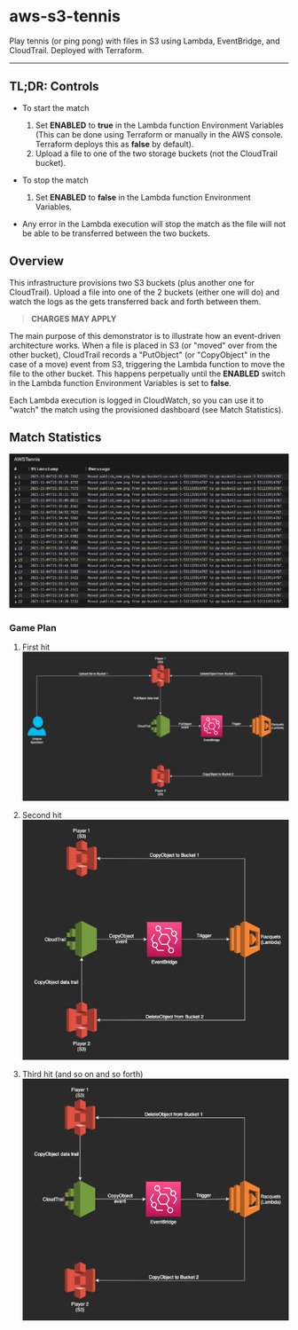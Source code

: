 # aws-s3-tennis

Play tennis (or ping pong) with files in S3 using Lambda, EventBridge, and CloudTrail. Deployed with Terraform.

---

## TL;DR: Controls

- To start the match
    1. Set **ENABLED** to **true** in the Lambda function Environment Variables (This can be done using Terraform or manually in the AWS console. Terraform deploys this as **false** by default).
    2. Upload a file to one of the two storage buckets (not the CloudTrail bucket).

- To stop the match
    1. Set **ENABLED** to **false** in the Lambda function Environment Variables.

- Any error in the Lambda execution will stop the match as the file will not be able to be transferred between the two buckets.

## Overview

This infrastructure provisions two S3 buckets (plus another one for CloudTrail). Upload a file into one of the 2 buckets (either one will do) and watch the logs as the gets transferred back and forth between them.

> **CHARGES MAY APPLY**

The main purpose of this demonstrator is to illustrate how an event-driven architecture works. When a file is placed in S3 (or "moved" over from the other bucket), CloudTrail records a "PutObject" (or "CopyObject" in the case of a move) event from S3, triggering the Lambda function to move the file to the other bucket. This happens perpetually until the **ENABLED** switch in the Lambda function Environment Variables is set to **false**.

Each Lambda execution is logged in CloudWatch, so you can use it to "watch" the match using the provisioned dashboard (see Match Statistics).

## Match Statistics

![Match statistics](img/tennis_logs.png)

### Game Plan

1. First hit  
    ![First hit](img/tennis1.png)  

2. Second hit  
    ![Second hit](img/tennis2.png)  

3. Third hit (and so on and so forth)  
    ![Third and hit (and so on and so forth)](img/tennis3.png)  
